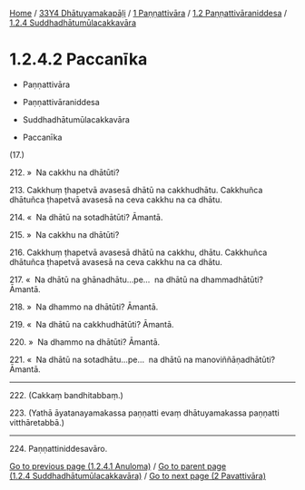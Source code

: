 
[Home](/) / [33Y4 Dhātuyamakapāḷi](../../...md) / [1 Paṇṇattivāra](../...md) / [1.2 Paṇṇattivāraniddesa](...md) / [1.2.4 Suddhadhātumūlacakkavāra](../33Y4/1/1.2/1.2.4.md)

# 1.2.4.2 Paccanīka

* Paṇṇattivāra

* Paṇṇattivāraniddesa

* Suddhadhātumūlacakkavāra

* Paccanīka

(17.)

212\. »  Na cakkhu na dhātūti?

213\. Cakkhuṃ ṭhapetvā avasesā dhātū na cakkhudhātu. Cakkhuñca dhātuñca ṭhapetvā avasesā na ceva cakkhu na ca dhātu.

214\. «  Na dhātū na sotadhātūti? Āmantā.

215\. »  Na cakkhu na dhātūti?

216\. Cakkhuṃ ṭhapetvā avasesā dhātū na cakkhu, dhātu. Cakkhuñca dhātuñca ṭhapetvā avasesā na ceva cakkhu na ca dhātu.

217\. «  Na dhātū na ghānadhātu…pe…  na dhātū na dhammadhātūti? Āmantā.

218\. »  Na dhammo na dhātūti? Āmantā.

219\. «  Na dhātū na cakkhudhātūti? Āmantā.

220\. »  Na dhammo na dhātūti? Āmantā.

221\. «  Na dhātū na sotadhātu…pe…  na dhātū na manoviññāṇadhātūti? Āmantā.

---

222\. (Cakkaṃ bandhitabbaṃ.)



223\. (Yathā āyatanayamakassa paṇṇatti evaṃ dhātuyamakassa paṇṇatti vitthāretabbā.)

---

224\. Paṇṇattiniddesavāro.



[Go to previous page (1.2.4.1 Anuloma)](1.2.4.1.md) / [Go to parent page (1.2.4 Suddhadhātumūlacakkavāra)](../33Y4/1/1.2/1.2.4.md) / [Go to next page (2 Pavattivāra)](../../../2.md)


